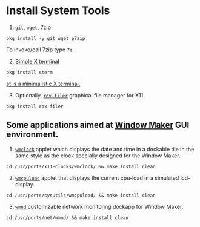 # Install System Tools

1. [`git`](https://www.freshports.org/devel/git/), [`wget`](https://www.freshports.org/ftp/wget), [7zip](https://www.freshports.org/archivers/p7zip/)
```
pkg install -y git wget p7zip
```
To invoke/call 7zip type `7z`.

2. [Simple X terminal](https://www.freshports.org/x11/sterm)
```
pkg install sterm
```
[st is a minimalistic X terminal.](https://st.suckless.org/)

3. Optionally, [`rox-filer`](http://www.freshports.org/x11-fm/rox-filer) graphical file manager for X11.
```
pkg install rox-filer
```

## Some applications aimed at [Window Maker](http://windowmaker.org/) GUI environment.

1. [`wmclock`](http://www.freshports.org/x11-clocks/wmclock) applet which displays the date and time in a dockable tile in the same style as the clock specially designed for the Window Maker.
```
cd /usr/ports/x11-clocks/wmclock/ && make install clean
```

2. [`wmcpuload`](http://www.freshports.org/sysutils/wmcpuload) applet that displays the current cpu-load in a simulated lcd-display.
```
cd /usr/ports/sysutils/wmcpuload/ && make install clean
```

3. [`wmnd`](http://www.freshports.org/net/wmnd) customizable network monitoring dockapp for Window Maker.
```
cd /usr/ports/net/wmnd/ && make install clean
```
